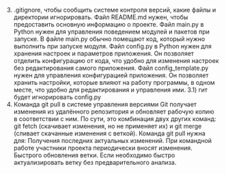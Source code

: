 3) .gitignore, чтобы сообщить системе контроля версий, какие файлы и директории игнорировать.
Файл README.md нужен, чтобы предоставить основную информацию о проекте.
Файл main.py в Python нужен для управления поведением модулей и пакетов при запуске. В файле main.py обычно помещают код, который нужно выполнить при запуске модуля. 
Файл config.py в Python нужен для хранения настроек и параметров приложения. Он позволяет отделить конфигурацию от кода, что удобно для изменения настроек без редактирования самого приложения. 
Файл config_template.py нужен для управления конфигурацией приложения. Он позволяет хранить настройки, которые влияют на работу программы, в одном месте, что удобно для редактирования и управления ими. 
3.1) гит будет игнорировать config.py
8) Команда git pull в системе управления версиями Git получает изменения из удалённого репозитория и обновляет рабочую копию в соответствии с ним. 
По сути, это комбинация двух других команд: git fetch (скачивает изменения, но не применяет их) и git merge (сливает скачанные изменения с веткой). 
Команда git pull нужна для:
Получения последних актуальных изменений. При командной работе участники проекта периодически вносят изменения.
Быстрого обновления ветки. Если необходимо быстро актуализировать ветку без предварительного анализа.
 

